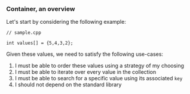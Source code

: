 ### Container, an overview

Let's start by considering the following example:
```
// sample.cpp

int values[] = {5,4,3,2};
```

Given these values, we need to satisfy the following use-cases:
1. I must be able to order these values using a strategy of my choosing
2. I must be able to iterate over every value in the collection
3. I must be able to search for a specific value using its associated `key`
4. I should not depend on the standard library
